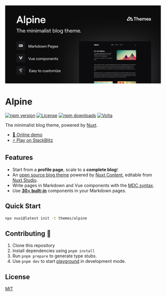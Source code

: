 [![Alpine](./.docs/public/social-card-preview.png)](https://alpine.nuxt.space)

# Alpine

[![npm version][npm-version-src]][npm-version-href]
[![License][license-src]][license-href]
[![npm downloads][npm-downloads-src]][npm-downloads-href]
[![Volta][volta-src]][volta-href]

The minimalist blog theme, powered by [Nuxt](https://nuxt.com).


- [📸 Online demo](https://alpine.nuxt.space)
- [⚡️ Play on StackBlitz](https://stackblitz.com/github/nuxt-themes/alpine-starter)

## Features

- Start from a **profile page**, scale to a **complete blog**!
- An [open source blog theme](https://github.com/nuxt-themes/alpine) powered by [Nuxt Content](https://content.nuxtjs.org), editable from [Nuxt Studio](https://nuxt.studio).
- Write pages in Markdown and Vue components with the [MDC syntax](https://content.nuxtjs.org/guide/writing/mdc).
- Use [**30+ built-in**](https://elements.nuxt.space) components in your Markdown pages.

## Quick Start

```bash
npx nuxi@latest init -t themes/alpine
```

## Contributing 🙏

1. Clone this repository
2. Install dependencies using `pnpm install`
3. Run `pnpm prepare` to generate type stubs.
4. Use `pnpm dev` to start [playground](./playground) in development mode.

## License

[MIT](./LICENSE)

<!-- Badges -->
[npm-version-src]: https://img.shields.io/npm/v/@nuxt-themes/alpine/latest.svg?style=flat&colorA=18181B&colorB=28CF8D
[npm-version-href]: https://npmjs.com/package/@nuxt-themes/alpine

[npm-downloads-src]: https://img.shields.io/npm/dt/@nuxt-themes/alpine.svg?style=flat&colorA=18181B&colorB=28CF8D
[npm-downloads-href]: https://npmjs.com/package/@nuxt-themes/alpine

[license-src]: https://img.shields.io/github/license/nuxt-themes/alpine.svg?style=flat&colorA=18181B&colorB=28CF8D
[license-href]: https://github.com/nuxt-themes/alpine/blob/main/LICENSE

[volta-src]: https://user-images.githubusercontent.com/904724/209143798-32345f6c-3cf8-4e06-9659-f4ace4a6acde.svg
[volta-href]: https://volta.net/nuxt-themes/alpine?utm_source=readme_alpine
